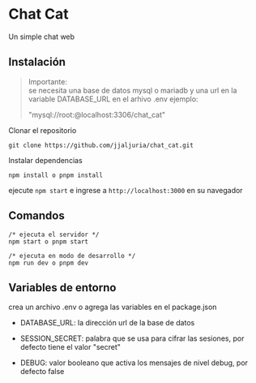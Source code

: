 # Chat Cat

Un simple chat web

## Instalación

> Importante:  
> se necesita una base de datos mysql o mariadb y una url en la variable DATABASE_URL en el arhivo .env ejemplo: 
> 
> "mysql://root:@localhost:3306/chat_cat"

Clonar el repositorio
```
git clone https://github.com/jjaljuria/chat_cat.git
```
Instalar dependencias
```
npm install o pnpm install
```
ejecute `npm start` e ingrese a `http://localhost:3000` en su navegador


## Comandos
```
/* ejecuta el servidor */ 
npm start o pnpm start

/* ejecuta en modo de desarrollo */
npm run dev o pnpm dev
```

## Variables de entorno
crea un archivo .env o agrega las variables en el package.json

* DATABASE_URL: la dirección url de la base de datos

* SESSION_SECRET: palabra que se usa para cifrar las sesiones, por defecto tiene el valor "secret"

* DEBUG: valor booleano que activa los mensajes de nivel debug, por defecto false
